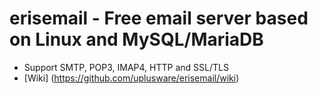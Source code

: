 # erisemail - Free email server based on Linux and MySQL/MariaDB

* Support SMTP, POP3, IMAP4, HTTP and SSL/TLS
* [Wiki] (https://github.com/uplusware/erisemail/wiki)